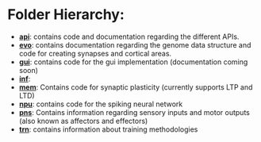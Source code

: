 # Folder Hierarchy:

* [**api**](https://github.com/Neuraville/feagi/tree/staging/src/api): contains code and documentation regarding the different APIs.
* [**evo**](https://github.com/Neuraville/feagi/tree/staging/src/evo): contains documentation regarding the genome data structure and code for creating synapses and cortical areas.
* [**gui**](https://github.com/Neuraville/feagi/tree/staging/src/gui): contains code for the gui implementation (documentation coming soon)
* [**inf**](https://github.com/Neuraville/feagi/tree/staging/src/inf):
* [**mem**](https://github.com/Neuraville/feagi/tree/staging/src/mem): Contains code for synaptic plasticity (currently supports LTP and LTD)
* [**npu**](https://github.com/Neuraville/feagi/tree/staging/src/npu): contains code for the spiking neural network
* [**pns**](https://github.com/Neuraville/feagi/tree/staging/src/pns): Contains information regarding sensory inputs and motor outputs (also known as affectors and effectors)
* [**trn**](https://github.com/Neuraville/feagi/tree/staging/src/trn): contains information about training methodologies
